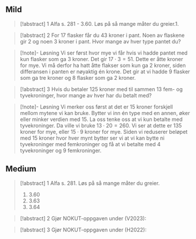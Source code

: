 
## Mild

> [!abstract] 1
> Alfa s. 281 - 3.60. Løs på så mange måter du greier.1. 



> [!abstract] 2
> For 17 flasker får du 43 kroner i pant. Noen av flaskene gir 2 og noen 3 kroner i pant. Hvor mange av hver type pantet du?

> [!note]- Løsning 
> Vi ser først hvor mye vi får hvis vi hadde pantet med kun flasker som ga 3 kroner. Det gir $17\cdot 3 = 51$. Dette er åtte kroner for mye. Vi må derfor ha hatt åtte flakser som kun ga 2 kroner, siden differansen i panten er nøyaktig én krone. Det gir at vi hadde 9 flasker som ga tre kroner og 8 flasker som ga 2 kroner.  

> [!abstract] 3
> Hvis du betaler 125 kroner med til sammen 13 fem- og tyvekroninger, hvor mange av hver har du betalt med?

> [!note]- Løsning 
>  Vi merker oss først at det er 15 kroner forskjell mellom mytene vi kan bruke. Bytter vi inn én type med en annen, øker eller minker verdien med 15. La oss tenke oss at vi kun betalte med tyvekroninger. Da ville vi bruke $13\cdot 20 = 260$. Vi ser at dette er $135$ kroner for mye, eller $15\cdot 9$ kroner for mye. Siden vi reduserer beløpet med 15 kroner hvor hver mynt bytter ser vi at vi kan bytte ni tyvekroninger med femkroninger og få at vi betalte med 4 tyvekroninger og 9 femkroninger.



## Medium

> [!abstract] 1
> Alfa s. 281. Løs på så mange måter du greier.
> 1. 3.60
> 2. 3.63
> 3. 3.64

> [!abstract] 2
> Gjør NOKUT-oppgaven under (V2023): <br>


> [!abstract] 3
>  Gjør NOKUT-oppgaven under (H2022): 